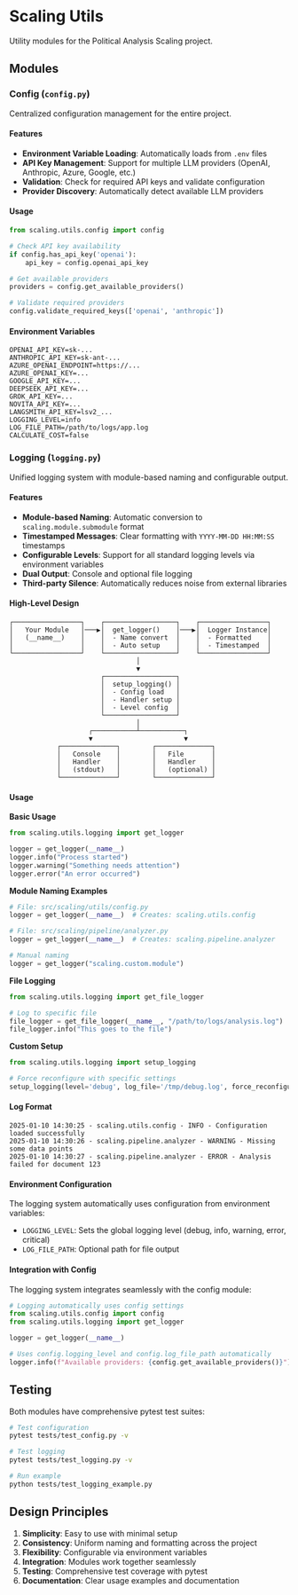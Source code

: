 # Scaling Utils

Utility modules for the Political Analysis Scaling project.

## Modules

### Config (`config.py`)

Centralized configuration management for the entire project.

#### Features
- **Environment Variable Loading**: Automatically loads from `.env` files
- **API Key Management**: Support for multiple LLM providers (OpenAI, Anthropic, Azure, Google, etc.)
- **Validation**: Check for required API keys and validate configuration
- **Provider Discovery**: Automatically detect available LLM providers

#### Usage
```python
from scaling.utils.config import config

# Check API key availability
if config.has_api_key('openai'):
    api_key = config.openai_api_key

# Get available providers
providers = config.get_available_providers()

# Validate required providers
config.validate_required_keys(['openai', 'anthropic'])
```

#### Environment Variables
```
OPENAI_API_KEY=sk-...
ANTHROPIC_API_KEY=sk-ant-...
AZURE_OPENAI_ENDPOINT=https://...
AZURE_OPENAI_KEY=...
GOOGLE_API_KEY=...
DEEPSEEK_API_KEY=...
GROK_API_KEY=...
NOVITA_API_KEY=...
LANGSMITH_API_KEY=lsv2_...
LOGGING_LEVEL=info
LOG_FILE_PATH=/path/to/logs/app.log
CALCULATE_COST=false
```

### Logging (`logging.py`)

Unified logging system with module-based naming and configurable output.

#### Features
- **Module-based Naming**: Automatic conversion to `scaling.module.submodule` format
- **Timestamped Messages**: Clear formatting with `YYYY-MM-DD HH:MM:SS` timestamps
- **Configurable Levels**: Support for all standard logging levels via environment variables
- **Dual Output**: Console and optional file logging
- **Third-party Silence**: Automatically reduces noise from external libraries

#### High-Level Design

```
┌─────────────────┐    ┌──────────────────┐    ┌─────────────────┐
│   Your Module   │───▶│  get_logger()    │───▶│  Logger Instance│
│   (__name__)    │    │  - Name convert  │    │  - Formatted    │
│                 │    │  - Auto setup    │    │  - Timestamped  │
└─────────────────┘    └──────────────────┘    └─────────────────┘
                                │
                                ▼
                       ┌──────────────────┐
                       │  setup_logging() │
                       │  - Config load   │
                       │  - Handler setup │
                       │  - Level config  │
                       └──────────────────┘
                                │
                    ┌───────────┴───────────┐
                    ▼                       ▼
            ┌──────────────┐        ┌──────────────┐
            │   Console    │        │   File       │
            │   Handler    │        │   Handler    │
            │   (stdout)   │        │   (optional) │
            └──────────────┘        └──────────────┘
```

#### Usage

**Basic Usage**
```python
from scaling.utils.logging import get_logger

logger = get_logger(__name__)
logger.info("Process started")
logger.warning("Something needs attention")
logger.error("An error occurred")
```

**Module Naming Examples**
```python
# File: src/scaling/utils/config.py
logger = get_logger(__name__)  # Creates: scaling.utils.config

# File: src/scaling/pipeline/analyzer.py  
logger = get_logger(__name__)  # Creates: scaling.pipeline.analyzer

# Manual naming
logger = get_logger("scaling.custom.module")
```

**File Logging**
```python
from scaling.utils.logging import get_file_logger

# Log to specific file
file_logger = get_file_logger(__name__, "/path/to/logs/analysis.log")
file_logger.info("This goes to the file")
```

**Custom Setup**
```python
from scaling.utils.logging import setup_logging

# Force reconfigure with specific settings
setup_logging(level='debug', log_file='/tmp/debug.log', force_reconfigure=True)
```

#### Log Format
```
2025-01-10 14:30:25 - scaling.utils.config - INFO - Configuration loaded successfully
2025-01-10 14:30:26 - scaling.pipeline.analyzer - WARNING - Missing some data points
2025-01-10 14:30:27 - scaling.pipeline.analyzer - ERROR - Analysis failed for document 123
```

#### Environment Configuration
The logging system automatically uses configuration from environment variables:

- `LOGGING_LEVEL`: Sets the global logging level (debug, info, warning, error, critical)
- `LOG_FILE_PATH`: Optional path for file output

#### Integration with Config
The logging system integrates seamlessly with the config module:

```python
# Logging automatically uses config settings
from scaling.utils.config import config
from scaling.utils.logging import get_logger

logger = get_logger(__name__)

# Uses config.logging_level and config.log_file_path automatically
logger.info(f"Available providers: {config.get_available_providers()}")
```

## Testing

Both modules have comprehensive pytest test suites:

```bash
# Test configuration
pytest tests/test_config.py -v

# Test logging
pytest tests/test_logging.py -v

# Run example
python tests/test_logging_example.py
```

## Design Principles

1. **Simplicity**: Easy to use with minimal setup
2. **Consistency**: Uniform naming and formatting across the project
3. **Flexibility**: Configurable via environment variables
4. **Integration**: Modules work together seamlessly
5. **Testing**: Comprehensive test coverage with pytest
6. **Documentation**: Clear usage examples and documentation